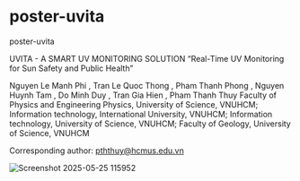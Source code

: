 # poster-uvita
poster-uvita

UVITA - A SMART UV MONITORING SOLUTION 
“Real-Time UV Monitoring for Sun Safety and Public Health”

Nguyen Le Manh Phi , Tran Le Quoc Thong , Pham Thanh Phong , Nguyen Huynh Tam , Do Minh Duy , Tran Gia Hien , Pham Thanh Thuy 
Faculty of Physics and Engineering Physics, University of Science, VNUHCM; Information technology, International University, VNUHCM;  Information technology, University of Science, VNUHCM; Faculty of Geology, University of Science, VNUHCM

Corresponding author: pththuy@hcmus.edu.vn 

![Screenshot 2025-05-25 115952](https://github.com/user-attachments/assets/883a06fe-ae5c-4e7f-883b-abc017f058ce)
